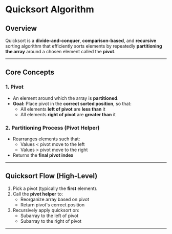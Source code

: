 # Quicksort Algorithm 

## Overview

Quicksort is a **divide-and-conquer**, **comparison-based**, and **recursive** sorting algorithm that efficiently sorts elements by repeatedly **partitioning the array** around a chosen element called the **pivot**.



---

## Core Concepts

### 1. Pivot
- An element around which the array is **partitioned**.
- **Goal:** Place pivot in the **correct sorted position**, so that:
  - All elements **left of pivot** are **less than** it
  - All elements **right of pivot** are **greater than** it

### 2. Partitioning Process (Pivot Helper)
- Rearranges elements such that:
  - Values < pivot move to the left
  - Values > pivot move to the right
- Returns the **final pivot index**

---

## Quicksort Flow (High-Level)

1. Pick a pivot (typically the **first** element).
2. Call the **pivot helper** to:
   - Reorganize array based on pivot
   - Return pivot's correct position
3. Recursively apply quicksort on:
   - Subarray to the left of pivot
   - Subarray to the right of pivot

---

